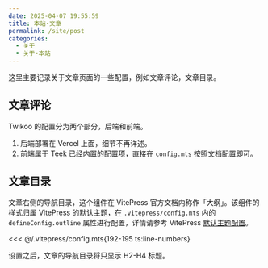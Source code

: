 ```yaml
---
date: 2025-04-07 19:55:59
title: 本站-文章
permalink: /site/post
categories:
  - 关于
  - 关于-本站
---
```


这里主要记录关于文章页面的一些配置，例如文章评论，文章目录。

<!-- more -->

## 文章评论

Twikoo 的配置分为两个部分，后端和前端。

1. 后端部署在 Vercel 上面，细节不再详述。
2. 前端属于 Teek 已经内置的配置项，直接在 `config.mts` 按照文档配置即可。

## 文章目录

文章右侧的导航目录，这个组件在 VitePress 官方文档内称作「大纲」。该组件的样式归属 VitePress 的默认主题，在 `.vitepress/config.mts` 内的 `defineConfig.outline` 属性进行配置，详情请参考 VitePress [默认主题配置](https://vitepress.dev/zh/reference/default-theme-config#outline)。

<<< @/.vitepress/config.mts{192-195 ts:line-numbers}

设置之后，文章的导航目录将只显示 H2-H4 标题。
